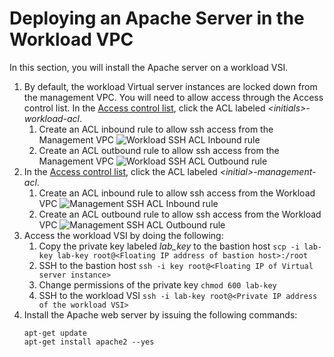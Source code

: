 # Deploying an Apache Server in the Workload VPC

In this section, you will install the Apache server on a workload VSI.

1. By default, the workload Virtual server instances are locked down from the management VPC. You will need to allow access through the Access control list. In the [Access control list](https://cloud.ibm.com/vpc-ext/network/acl), click the ACL labeled _&lt;initials&gt;-workload-acl_.
   1. Create an ACL inbound rule to allow ssh access from the Management VPC
      ![Workload SSH ACL Inbound rule](../images/part-1/30-workload-ssh-acl-inbound.png)
   2. Create an ACL outbound rule to allow ssh access from the Management VPC
      ![Workload SSH ACL Outbound rule](../images/part-1/30-workload-ssh-acl-outbound.png)
2. In the [Access control list](https://cloud.ibm.com/vpc-ext/network/acl), click the ACL labeled _&lt;initial&gt;-management-acl_.
   1. Create an ACL inbound rule to allow ssh access from the Workload VPC
      ![Management SSH ACL Inbound rule](../images/part-1/30-mgmt-ssh-acl-inbound.png)
   2. Create an ACL outbound rule to allow ssh access from the Workload VPC
      ![Management SSH ACL Outbound rule](../images/part-1/30-mgmt-ssh-acl-outbound.png)
3. Access the workload VSI by doing the following:
   1. Copy the private key labeled _lab_key_ to the bastion host
      `scp -i lab-key lab-key root@<Floating IP address of bastion host>:/root`
   2. SSH to the bastion host
      `ssh -i key root@<Floating IP of Virtual server instance>`
   3. Change permissions of the private key
      `chmod 600 lab-key`
   4. SSH to the workload VSI
      `ssh -i lab-key root@<Private IP address of the workload VSI>`
4. Install the Apache web server by issuing the following commands:
   ```shell
   apt-get update
   apt-get install apache2 --yes
   ```
